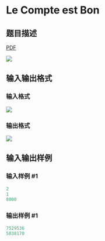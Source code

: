 # Le Compte est Bon

## 题目描述

[problemUrl]: https://uva.onlinejudge.org/index.php?option=com_onlinejudge&Itemid=8&category=78&page=show_problem&problem=2669

[PDF](https://uva.onlinejudge.org/external/116/p11622.pdf)

![](https://cdn.luogu.com.cn/upload/vjudge_pic/UVA11622/0dff146626677d97049b0cc60c18787f19b877e8.png)

## 输入输出格式

### 输入格式

![](https://cdn.luogu.com.cn/upload/vjudge_pic/UVA11622/366369d66809738ad9a03158b377b33c74cbab65.png)

### 输出格式

![](https://cdn.luogu.com.cn/upload/vjudge_pic/UVA11622/16b313fd485c11e94461ac9e400c36c77eaae523.png)

## 输入输出样例

### 输入样例 #1

```cpp
2
1
8000
```


### 输出样例 #1

```cpp
7529536
5838170
```


